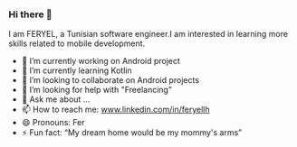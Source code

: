 ### Hi there 👋


I am FERYEL, a Tunisian software engineer.I am interested in learning more skills related to mobile development.





- 🔭 I’m currently working on Android project
- 🌱 I’m currently learning Kotlin
- 👯 I’m looking to collaborate on Android projects
- 🤔 I’m looking for help with "Freelancing"
- 💬 Ask me about ...
- 📫 How to reach me: www.linkedin.com/in/feryellh
- 😄 Pronouns: Fer 
- ⚡ Fun fact: “My dream home would be my mommy's arms”


